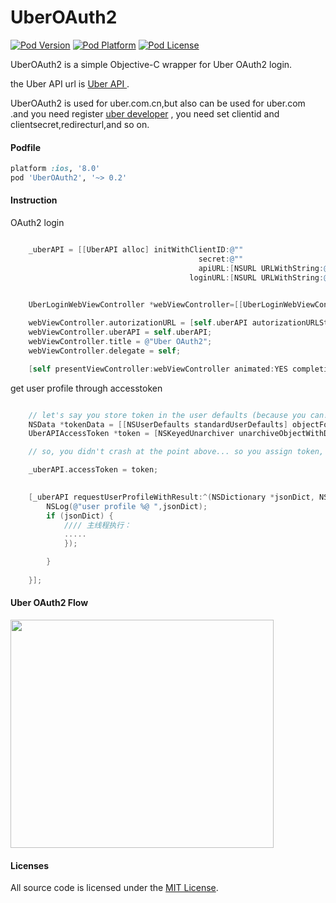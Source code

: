 # UberOAuth2
[![Pod Version](http://img.shields.io/cocoapods/v/UberOAuth2.svg?style=flat)](http://cocoadocs.org/docsets/UberOAuth2/)
[![Pod Platform](http://img.shields.io/cocoapods/p/UberOAuth2.svg?style=flat)](http://cocoadocs.org/docsets/UberOAuth2/)
[![Pod License](http://img.shields.io/cocoapods/l/UberOAuth2.svg?style=flat)](https://opensource.org/licenses/MIT)


UberOAuth2 is a simple Objective-C wrapper for Uber OAuth2 login.

the Uber API url is <a href = https://developer.uber.com/docs/api-overview> Uber API </a>.

UberOAuth2 is used for uber.com.cn,but also can be used for uber.com .and you need register [uber developer](https://developer.uber.com.cn) , you need set 
clientid and clientsecret,redirecturl,and so on.

#### Podfile

```ruby
platform :ios, '8.0'
pod 'UberOAuth2', '~> 0.2'
```

#### Instruction
OAuth2 login
```objective-c

    _uberAPI = [[UberAPI alloc] initWithClientID:@""
                                          secret:@""
                                          apiURL:[NSURL URLWithString:@"https://api.uber.com"]
                                        loginURL:[NSURL URLWithString:@"https://login.uber.com"]];


    UberLoginWebViewController *webViewController=[[UberLoginWebViewController alloc] init];
    
    webViewController.autorizationURL = [self.uberAPI autorizationURLStringWithScope:@"profile history places history_lite"];
    webViewController.uberAPI = self.uberAPI;
    webViewController.title = @"Uber OAuth2";
    webViewController.delegate = self;

    [self presentViewController:webViewController animated:YES completion:nil];

```


get user profile through accesstoken

```objective-c

    // let's say you store token in the user defaults (because you can!)
    NSData *tokenData = [[NSUserDefaults standardUserDefaults] objectForKey:@"UberAccessToken"];
    UberAPIAccessToken *token = [NSKeyedUnarchiver unarchiveObjectWithData:tokenData];

    // so, you didn't crash at the point above... so you assign token, and you can try...

    _uberAPI.accessToken = token;
    

    [_uberAPI requestUserProfileWithResult:^(NSDictionary *jsonDict, NSError *error){
        NSLog(@"user profile %@ ",jsonDict);
        if (jsonDict) {
            //// 主线程执行：
            .....
            });

        }
        
    }];

```

#### Uber OAuth2 Flow

<img  src="https://github.com/uberHackathon/UberOAuth2/blob/master/uberoauth2.png" width="421" height="365">





#### Licenses

All source code is licensed under the [MIT License](https://github.com/by-the-way/UberOAuth2/blob/master/LICENSE).
